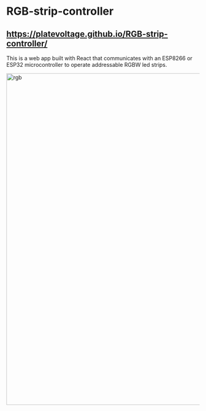 # RGB-strip-controller

## https://platevoltage.github.io/RGB-strip-controller/

This is a web app built with React that communicates with an ESP8266 or ESP32 microcontroller to operate addressable RGBW led strips.


<img width="865" alt="rgb" src="https://user-images.githubusercontent.com/1414728/217664961-c8accc6d-baad-4b39-af8d-db5f3caa306a.png">
